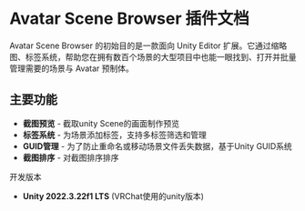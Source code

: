 # Avatar Scene Browser 插件文档

Avatar Scene Browser 的初始目的是一款面向 Unity Editor 扩展。它通过缩略图、标签系统，帮助您在拥有数百个场景的大型项目中也能一眼找到、打开并批量管理需要的场景与 Avatar 预制体。

## 主要功能

- **截图预览** - 截取unity Scene的画面制作预览
- **标签系统** - 为场景添加标签，支持多标签筛选和管理
- **GUID管理** - 为了防止重命名或移动场景文件丢失数据，基于Unity GUID系统
- **截图排序** - 对截图排序排序

开发版本

- **Unity 2022.3.22f1 LTS** (VRChat使用的unity版本)
